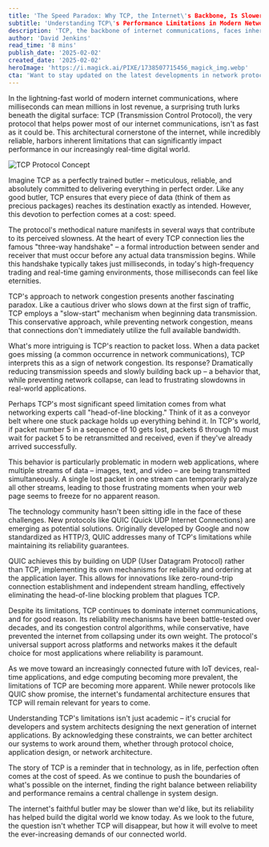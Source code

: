 ```yaml
---
title: 'The Speed Paradox: Why TCP, the Internet\'s Backbone, Is Slower Than You Think'
subtitle: 'Understanding TCP\'s Performance Limitations in Modern Networks'
description: 'TCP, the backbone of internet communications, faces inherent speed limitations despite its reliability. From the three-way handshake to head-of-line blocking, discover why this crucial protocol isn't as fast as you might think and how new technologies are addressing these challenges.'
author: 'David Jenkins'
read_time: '8 mins'
publish_date: '2025-02-02'
created_date: '2025-02-02'
heroImage: 'https://i.magick.ai/PIXE/1738507715456_magick_img.webp'
cta: 'Want to stay updated on the latest developments in network protocols and technology infrastructure? Follow us on LinkedIn for in-depth analysis and expert insights into the future of internet architecture.'
---
```


In the lightning-fast world of modern internet communications, where milliseconds can mean millions in lost revenue, a surprising truth lurks beneath the digital surface: TCP (Transmission Control Protocol), the very protocol that helps power most of our internet communications, isn't as fast as it could be. This architectural cornerstone of the internet, while incredibly reliable, harbors inherent limitations that can significantly impact performance in our increasingly real-time digital world.

![TCP Protocol Concept](https://i.magick.ai/PIXE/1738507715460_magick_img.webp)

Imagine TCP as a perfectly trained butler – meticulous, reliable, and absolutely committed to delivering everything in perfect order. Like any good butler, TCP ensures that every piece of data (think of them as precious packages) reaches its destination exactly as intended. However, this devotion to perfection comes at a cost: speed.

The protocol's methodical nature manifests in several ways that contribute to its perceived slowness. At the heart of every TCP connection lies the famous "three-way handshake" – a formal introduction between sender and receiver that must occur before any actual data transmission begins. While this handshake typically takes just milliseconds, in today's high-frequency trading and real-time gaming environments, those milliseconds can feel like eternities.

TCP's approach to network congestion presents another fascinating paradox. Like a cautious driver who slows down at the first sign of traffic, TCP employs a "slow-start" mechanism when beginning data transmission. This conservative approach, while preventing network congestion, means that connections don't immediately utilize the full available bandwidth.

What's more intriguing is TCP's reaction to packet loss. When a data packet goes missing (a common occurrence in network communications), TCP interprets this as a sign of network congestion. Its response? Dramatically reducing transmission speeds and slowly building back up – a behavior that, while preventing network collapse, can lead to frustrating slowdowns in real-world applications.

Perhaps TCP's most significant speed limitation comes from what networking experts call "head-of-line blocking." Think of it as a conveyor belt where one stuck package holds up everything behind it. In TCP's world, if packet number 5 in a sequence of 10 gets lost, packets 6 through 10 must wait for packet 5 to be retransmitted and received, even if they've already arrived successfully.

This behavior is particularly problematic in modern web applications, where multiple streams of data – images, text, and video – are being transmitted simultaneously. A single lost packet in one stream can temporarily paralyze all other streams, leading to those frustrating moments when your web page seems to freeze for no apparent reason.

The technology community hasn't been sitting idle in the face of these challenges. New protocols like QUIC (Quick UDP Internet Connections) are emerging as potential solutions. Originally developed by Google and now standardized as HTTP/3, QUIC addresses many of TCP's limitations while maintaining its reliability guarantees.

QUIC achieves this by building on UDP (User Datagram Protocol) rather than TCP, implementing its own mechanisms for reliability and ordering at the application layer. This allows for innovations like zero-round-trip connection establishment and independent stream handling, effectively eliminating the head-of-line blocking problem that plagues TCP.

Despite its limitations, TCP continues to dominate internet communications, and for good reason. Its reliability mechanisms have been battle-tested over decades, and its congestion control algorithms, while conservative, have prevented the internet from collapsing under its own weight. The protocol's universal support across platforms and networks makes it the default choice for most applications where reliability is paramount.

As we move toward an increasingly connected future with IoT devices, real-time applications, and edge computing becoming more prevalent, the limitations of TCP are becoming more apparent. While newer protocols like QUIC show promise, the internet's fundamental architecture ensures that TCP will remain relevant for years to come.

Understanding TCP's limitations isn't just academic – it's crucial for developers and system architects designing the next generation of internet applications. By acknowledging these constraints, we can better architect our systems to work around them, whether through protocol choice, application design, or network architecture.

The story of TCP is a reminder that in technology, as in life, perfection often comes at the cost of speed. As we continue to push the boundaries of what's possible on the internet, finding the right balance between reliability and performance remains a central challenge in system design.

The internet's faithful butler may be slower than we'd like, but its reliability has helped build the digital world we know today. As we look to the future, the question isn't whether TCP will disappear, but how it will evolve to meet the ever-increasing demands of our connected world.